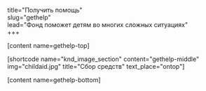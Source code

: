 title="Получить помощь"  
slug="gethelp"  
lead="Фонд поможет детям во многих сложных ситуациях"  
+++

[content name=gethelp-top]

[shortcode name="knd_image_section" content="gethelp-middle" img="childaid.jpg" title="Сбор средств" text_place="ontop"]

[content name=gethelp-bottom]